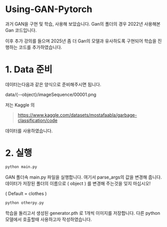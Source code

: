# Using-GAN-Pytorch
과거 GAN을 구현 및 학습, 사용해 보았습니다. Gan의 폴더의 경우 2022년 사용해본 Gan 코드입니다.

이후 추가 강의를 들으며 2025년 좀 더 Gan의 모델과 유사하도록 구현되어 학습을 진행하는 코드를 추가하였습니다.

# 1. Data 준비
데이터는다음과 같은 양식으로 준비해주시면 됩니다.

data/{--object}/imageSequence/00001.png

저는 Kaggle 의 
> https://www.kaggle.com/datasets/mostafaabla/garbage-classification/code

데이터를 사용하였습니다.


# 2. 실행 
```sh
python main.py
```

GAN 폴더속 main.py 파일을 실행합니다. 
여기서 parse_args의 값을 변경해 줍니다.
데이터가 저장된 폴더의 이름으로 ( object ) 를 변경해 주는것을 잊지 마십시오!

( Default = clothes )

```sh
python otherpy.py
```

학습을 돌리고서 생성된 generator.pth 로 1개씩 이미지를 저장합니다. 
다른 python 모델에서 호출할때 사용하고자 작성하였습니다.
